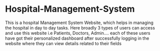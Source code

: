 # Hospital-Management-System
This is a hospital Management System Website, which helps in managing the hospital in day to day tasks. Here broadly 3 types of users can access and use this website i.e Patients, Doctors, Admin.... each of these users have got their personalized dashboard after successfully logging in the website where they can view details related to their fields
